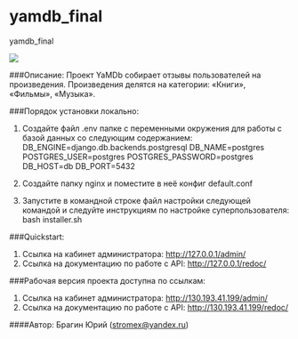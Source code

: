 # yamdb_final
yamdb_final

![](https://github.com/StromeXb/yamdb_final/actions/workflows/yamdb_workflow.yml/badge.svg)

###Описание:
Проект YaMDb собирает отзывы пользователей на произведения. Произведения делятся на категории: «Книги», «Фильмы», «Музыка».

###Порядок установки локально:
1. Создайте файл .env папке с переменными окружения для работы с базой данных со следующим содержанием:
DB_ENGINE=django.db.backends.postgresql
DB_NAME=postgres
POSTGRES_USER=postgres
POSTGRES_PASSWORD=postgres
DB_HOST=db
DB_PORT=5432

2. Создайте папку nginx и поместите в неё конфиг default.conf

3. Запустите в командной строке файл настройки следующей командой и следуйте инструкциям по настройке суперпользователя:
bash installer.sh

###Quickstart:
1. Ссылка на кабинет администратора: http://127.0.0.1/admin/
2. Ссылка на документацию по работе с API: http://127.0.0.1/redoc/

###Рабочая версия проекта доступна по ссылкам:
1. Ссылка на кабинет администратора: http://130.193.41.199/admin/
2. Ссылка на документацию по работе с API: http://130.193.41.199/redoc/

####Автор:
Брагин Юрий (stromex@yandex.ru)
